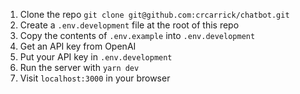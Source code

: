 1. Clone the repo `git clone git@github.com:crcarrick/chatbot.git`
2. Create a `.env.development` file at the root of this repo
3. Copy the contents of `.env.example` into `.env.development`
4. Get an API key from OpenAI
5. Put your API key in `.env.development`
6. Run the server with `yarn dev`
7. Visit `localhost:3000` in your browser
